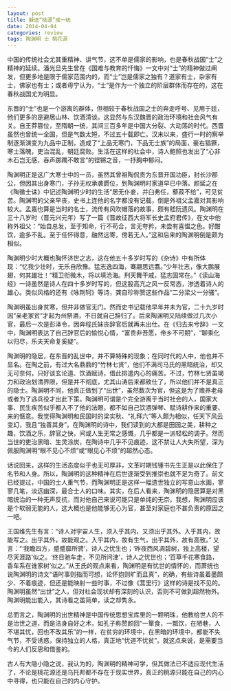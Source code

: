 ```yaml
---
layout: post
title: 躲进“桃源”成一统
date: 2014-04-04
categories: review
tags: 陶渊明 士 桃花源
---
```


中国的传统社会尤其重精神、讲气节，这不单是儒家的影响，也是春秋战国“士”之精神的延续。潘光旦先生曾在《国难与教育的忏悔》一文中对“士”的精神做过阐发，但更多地是限于儒家范围内的，而“士”岂是儒家之独有？道家有士，杂家有士，佛家也有士；或者毋宁认为，“士”是作为一个独立的阶层群体而存在的，这在春秋战国尤为明显。

东晋的“士”也是一个游离的群体，但相较于春秋战国之士的奔走呼号、见用于廷，他们更多的是避居山林、饮酒清谈。这显然与东汉魏晋的政治环境和社会风气有关。自王莽篡位，至隋朝一统，其间三百多年是中国大分裂、大动荡的时代。西晋虽然也曾统一全国，但是气数太短，不过五十载即亡。汉末以来，盛行一时的察举制逐渐演变为九品中正制，造成了“上品无寒门，下品无士族”的局面，豪右猖獗，寒士落魄，吏治混乱，朝廷腐败。生活在这样的社会中，诗人鲍照也发出了“心非木石岂无感，吞声踯躅不敢言”的铿锵之音，一抒胸中郁闷。

陶渊明正是这广大寒士中的一员，虽然其曾祖陶侃贵为东晋开国功臣，封长沙郡公，但因其出身寒门，子孙无权承袭爵位，到陶渊明时家道早已中落。颜延之在《陶徵士诔》中记述陶渊明少时的生活“居无仆妾，井臼弗任，藜菽不给”，可见贫苦。陶渊明的父亲早丧，史书上连他的名字都没有记载，倒是外祖父孟嘉对其影响较大。孟嘉也算是当时的名士，流传有风吹帽落的故事，颇有嵇阮遗风。陶渊明在三十八岁时（晋元兴元年）写了一篇《晋故征西大将军长史孟府君传》，在文中他称外祖父：“始自总发，至于知命，行不苟合，言无夸矜，未尝有喜愠之色。好酣饮，逾多不乱。至于任怀得意，融然远寄，傍若无人。”这和后来的陶渊明倒是颇为相似。

陶渊明少时大概也胸怀济世之志，这在他五十多岁时写的《杂诗》中有所体现：“忆我少壮时，无乐自欣豫。猛志逸四海，骞翮思远翥。”少年壮志，像大鹏展翅，何其雄壮！“精卫衔微木，将以填沧海。刑天舞干戚，猛志固常在。”《读山海经》一诗虽然是诗人在四十多岁时写的，但这股高亢之风一反常态，渗透着诗人的雄心。类似风格的还有《咏荆轲》等诗，龚自珍称赞这些作品“二分梁父一分骚”。

陶渊明虽出身贫寒，但并非做官无门。然而史书记载他早年并未为官，二十九岁时因“亲老家贫”才起为州祭酒，不日就自己辞归了。后来陶渊明又陆续做过几次小官，最后一次是彭泽令，因奔程氏妹丧辞官后就再未出仕。在《归去来兮辞》一文中，陶渊明表达了自己辞官后的愉悦心情，“富贵非吾愿，帝乡不可期”，“聊乘化以归尽，乐夫天命复奚疑”。

陶渊明的隐居，在东晋的乱世中，并不算特殊的现象；在同时代的人中，他也并不显名。在陶之前，有过大名鼎鼎的“竹林七贤”，他们不满司马氏的黑暗统治，却又无可奈何，只好谈玄论道、饮酒赋诗，借此排遣内心的痛苦。不过，竹林七贤虽竭力和政治划清界限，但是并不彻底，尤其山涛后来都致仕了，所以他们并不是真正的隐士。陶渊明不同，他真正做到了“出世”，虽然数次为官，但这是为了赡养老母或者为了逃兵役才出此下策。陶渊明可谓是个完全游离于当时社会的人，国家大事、民生疾苦似乎都入不了他的法眼，都不如自己饮酒弹琴、赋诗耕作来的重要、来的惬意。我觉得陶渊明和民国时的梁实秋、“礼拜六”等人颇为相似，任天下风云变幻，我且“独善其身”。在陶渊明的诗中，我们读到的大都是田园之美，耕种之趣，饮酒之乐，辞官之快，间或人生无常之感慨，几乎都是一派轻松的调子。然而当世的吏治黑暗、生灵涂炭，在陶诗中几乎不见痕迹，这不禁让人大失所望，深为佩服陶渊明“眼不见心不烦”或“眼见心不烦”的超然心态。

话说回来，这样的生活态度似乎也无可厚非，文革时期钱锺书先生正是以此保住了名节和人身。所以，陶渊明的这种精神在后世逐渐受到推崇也就不足为奇了。前文已经提过，中国的士人重气节，而陶渊明正是这样一幅遗世独立的写意山水画，寥寥几笔，淡远幽深，最合士人的口味。其实，在后人看来，陶渊明的隐居算是对黑暗统治的一种无声反抗，而对他自己来说可能只是单纯的无奈。我想，陶渊明应该是个软弱无能的人，这大概也是他能够无心为官，甚至对家庭也不甚负责的原因之一吧。

王国维先生有言：“诗人对宇宙人生，须入乎其内，又须出乎其外。入乎其内，故能写之。出乎其外，故能观之。入乎其内，故有生气，出乎其外，故有高致。” 又言：“‘我瞻四方，蹙蹙靡所骋’，诗人之忧生也；‘昨夜西风凋碧树，独上高楼，望尽天涯路’似之。‘终日驰车走，不见所问津’，诗人之忧世也；‘百草千花寒食路，香车系在谁家树’似之。”从王氏的观点来看，陶渊明是有忧世的情怀的，而萧统也说陶渊明的诗文“语时事则指而可想，论怀抱则旷而且真”，的确，有些诗虽着墨颇少、不着痕迹，但还是能映射一些时事，不过像《蒿里行》这样的诗是找不见的。陶渊明虽然“出世”之人，但对社会现状却有深刻的认识，否则不可做到超然物外。陶渊明能出能入，其诗看之虽简单，读之却隽永。

总而言之，陶渊明的出世精神是中国传统思想宝库里的一颗明珠，他教给世人的不是治世之道，而是洁身自好之术，如孔子称赞颜回“一箪食，一瓢饮，在陋巷，人不堪其忧，回也不改其乐”的一样，在贫穷的环境中，在黑暗的环境中，都能不失气节，不受诱惑，保持独立的人格，真正地“忧道不忧贫”。就这点来说，是需要当今的人们反思和借鉴的。

古人有大隐小隐之说，我认为的，陶渊明的精神可学，但其做法已不适应现代生活了，不论是桃花源还是乌托邦都不存在于现实世界，真正的桃源只能在自己的内心中寻得，也只能在自己的内心守护。
